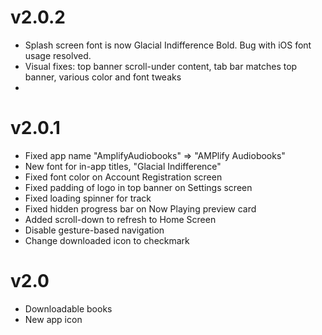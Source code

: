 # v2.0.2
- Splash screen font is now Glacial Indifference Bold. Bug with iOS font usage resolved.
- Visual fixes: top banner scroll-under content, tab bar matches top banner, various color and font tweaks
- 

# v2.0.1
- Fixed app name "AmplifyAudiobooks" => "AMPlify Audiobooks"
- New font for in-app titles, "Glacial Indifference"
- Fixed font color on Account Registration screen
- Fixed padding of logo in top banner on Settings screen
- Fixed loading spinner for track 
- Fixed hidden progress bar on Now Playing preview card
- Added scroll-down to refresh to Home Screen
- Disable gesture-based navigation
- Change downloaded icon to checkmark


# v2.0
- Downloadable books
- New app icon